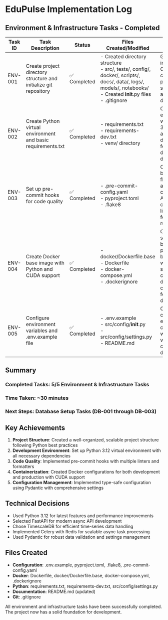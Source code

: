 # EduPulse Implementation Log

## Environment & Infrastructure Tasks - Completed

| Task ID | Task Description | Status | Files Created/Modified | Notes |
|---------|-----------------|--------|----------------------|-------|
| ENV-001 | Create project directory structure and initialize git repository | ✅ Completed | - Created directory structure<br>- src/, tests/, config/, docker/, scripts/, docs/, data/, logs/, models/, notebooks/<br>- Created __init__.py files<br>- .gitignore | Git was already initialized. Created comprehensive project structure with all necessary directories. |
| ENV-002 | Create Python virtual environment and basic requirements.txt | ✅ Completed | - requirements.txt<br>- requirements-dev.txt<br>- venv/ directory | Created virtual environment with Python 3.12.4. Added all necessary dependencies for ML, API, database, and development. |
| ENV-003 | Set up pre-commit hooks for code quality | ✅ Completed | - .pre-commit-config.yaml<br>- pyproject.toml<br>- .flake8 | Configured black, isort, flake8, mypy, and bandit for code quality. Added comprehensive linting and formatting rules. |
| ENV-004 | Create Docker base image with Python and CUDA support | ✅ Completed | - docker/Dockerfile.base<br>- Dockerfile<br>- docker-compose.yml<br>- .dockerignore | Created multi-stage Docker build for production, base image with CUDA support, and complete docker-compose setup for local development. |
| ENV-005 | Configure environment variables and .env.example file | ✅ Completed | - .env.example<br>- src/config/__init__.py<br>- src/config/settings.py<br>- README.md | Created comprehensive environment configuration with Pydantic validation, type checking, and documentation. |

## Summary

### Completed Tasks: 5/5 Environment & Infrastructure Tasks
### Time Taken: ~30 minutes
### Next Steps: Database Setup Tasks (DB-001 through DB-003)

## Key Achievements

1. **Project Structure**: Created a well-organized, scalable project structure following Python best practices
2. **Development Environment**: Set up Python 3.12 virtual environment with all necessary dependencies
3. **Code Quality**: Implemented pre-commit hooks with multiple linters and formatters
4. **Containerization**: Created Docker configurations for both development and production with CUDA support
5. **Configuration Management**: Implemented type-safe configuration using Pydantic with comprehensive settings

## Technical Decisions

- Used Python 3.12 for latest features and performance improvements
- Selected FastAPI for modern async API development
- Chose TimescaleDB for efficient time-series data handling
- Implemented Celery with Redis for scalable async task processing
- Used Pydantic for robust data validation and settings management

## Files Created

- **Configuration**: .env.example, pyproject.toml, .flake8, .pre-commit-config.yaml
- **Docker**: Dockerfile, docker/Dockerfile.base, docker-compose.yml, .dockerignore
- **Python**: requirements.txt, requirements-dev.txt, src/config/settings.py
- **Documentation**: README.md (updated)
- **Git**: .gitignore

All environment and infrastructure tasks have been successfully completed. The project now has a solid foundation for development.